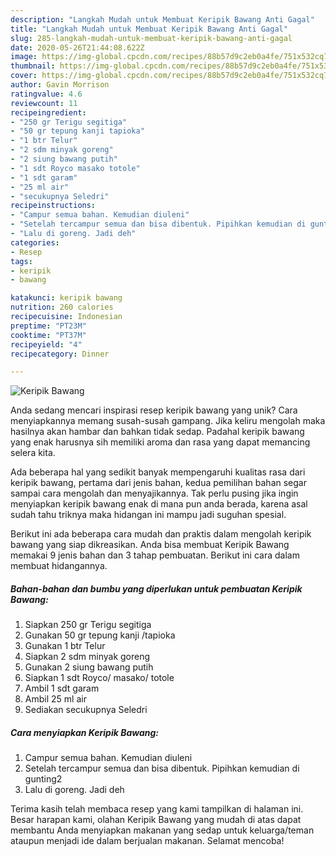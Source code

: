 ```yaml
---
description: "Langkah Mudah untuk Membuat Keripik Bawang Anti Gagal"
title: "Langkah Mudah untuk Membuat Keripik Bawang Anti Gagal"
slug: 285-langkah-mudah-untuk-membuat-keripik-bawang-anti-gagal
date: 2020-05-26T21:44:08.622Z
image: https://img-global.cpcdn.com/recipes/88b57d9c2eb0a4fe/751x532cq70/keripik-bawang-foto-resep-utama.jpg
thumbnail: https://img-global.cpcdn.com/recipes/88b57d9c2eb0a4fe/751x532cq70/keripik-bawang-foto-resep-utama.jpg
cover: https://img-global.cpcdn.com/recipes/88b57d9c2eb0a4fe/751x532cq70/keripik-bawang-foto-resep-utama.jpg
author: Gavin Morrison
ratingvalue: 4.6
reviewcount: 11
recipeingredient:
- "250 gr Terigu segitiga"
- "50 gr tepung kanji tapioka"
- "1 btr Telur"
- "2 sdm minyak goreng"
- "2 siung bawang putih"
- "1 sdt Royco masako totole"
- "1 sdt garam"
- "25 ml air"
- "secukupnya Seledri"
recipeinstructions:
- "Campur semua bahan. Kemudian diuleni"
- "Setelah tercampur semua dan bisa dibentuk. Pipihkan kemudian di gunting2"
- "Lalu di goreng. Jadi deh"
categories:
- Resep
tags:
- keripik
- bawang

katakunci: keripik bawang 
nutrition: 260 calories
recipecuisine: Indonesian
preptime: "PT23M"
cooktime: "PT37M"
recipeyield: "4"
recipecategory: Dinner

---
```



![Keripik Bawang](https://img-global.cpcdn.com/recipes/88b57d9c2eb0a4fe/751x532cq70/keripik-bawang-foto-resep-utama.jpg)

Anda sedang mencari inspirasi resep keripik bawang yang unik? Cara menyiapkannya memang susah-susah gampang. Jika keliru mengolah maka hasilnya akan hambar dan bahkan tidak sedap. Padahal keripik bawang yang enak harusnya sih memiliki aroma dan rasa yang dapat memancing selera kita.



Ada beberapa hal yang sedikit banyak mempengaruhi kualitas rasa dari keripik bawang, pertama dari jenis bahan, kedua pemilihan bahan segar sampai cara mengolah dan menyajikannya. Tak perlu pusing jika ingin menyiapkan keripik bawang enak di mana pun anda berada, karena asal sudah tahu triknya maka hidangan ini mampu jadi suguhan spesial.


Berikut ini ada beberapa cara mudah dan praktis dalam mengolah keripik bawang yang siap dikreasikan. Anda bisa membuat Keripik Bawang memakai 9 jenis bahan dan 3 tahap pembuatan. Berikut ini cara dalam membuat hidangannya.

<!--inarticleads1-->

##### Bahan-bahan dan bumbu yang diperlukan untuk pembuatan Keripik Bawang:

1. Siapkan 250 gr Terigu segitiga
1. Gunakan 50 gr tepung kanji /tapioka
1. Gunakan 1 btr Telur
1. Siapkan 2 sdm minyak goreng
1. Gunakan 2 siung bawang putih
1. Siapkan 1 sdt Royco/ masako/ totole
1. Ambil 1 sdt garam
1. Ambil 25 ml air
1. Sediakan secukupnya Seledri




<!--inarticleads2-->

##### Cara menyiapkan Keripik Bawang:

1. Campur semua bahan. Kemudian diuleni
1. Setelah tercampur semua dan bisa dibentuk. Pipihkan kemudian di gunting2
1. Lalu di goreng. Jadi deh




Terima kasih telah membaca resep yang kami tampilkan di halaman ini. Besar harapan kami, olahan Keripik Bawang yang mudah di atas dapat membantu Anda menyiapkan makanan yang sedap untuk keluarga/teman ataupun menjadi ide dalam berjualan makanan. Selamat mencoba!

